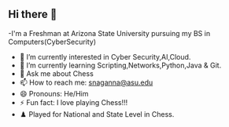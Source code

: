 ## Hi there 👋

-I'm a Freshman at Arizona State University pursuing my BS in Computers(CyberSecurity)
- 🔭 I’m currently interested in Cyber Security,AI,Cloud.
- 🌱 I’m currently learning Scripting,Networks,Python,Java & Git.
- 💬 Ask me about Chess
- 📫 How to reach me: snaganna@asu.edu
- 😄 Pronouns: He/Him
- ⚡ Fun fact: I love playing Chess!!!
- ♟️ Played for National and State Level in Chess.

